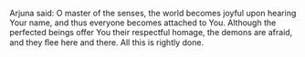 Arjuna said: O master of the senses, the world becomes joyful upon hearing Your name, and thus everyone becomes attached to You. Although the perfected beings offer You their respectful homage, the demons are afraid, and they ﬂee here and there. All this is rightly done.